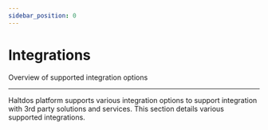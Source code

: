 ```yaml
---
sidebar_position: 0
---
```


# Integrations

Overview of supported integration options

---

Haltdos platform supports various integration options to support integration with 3rd party solutions and services. This section details various supported integrations.

